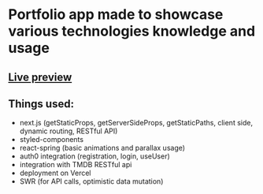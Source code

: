 # Portfolio app made to showcase various technologies knowledge and usage

## [Live preview](movie-rental-kappa.vercel.app)

## Things used:
- next.js (getStaticProps, getServerSideProps, getStaticPaths, client side, dynamic routing, RESTful API)
- styled-components
- react-spring (basic animations and parallax usage)
- auth0 integration (registration, login, useUser)
- integration with TMDB RESTful api
- deployment on Vercel
- SWR (for API calls, optimistic data mutation)